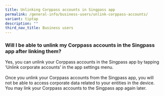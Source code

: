 ```yaml
---
title: Unlinking Corppass accounts in Singpass app
permalink: /general-info/business-users/unlink-corppass-accounts/
variant: tiptap
description: ""
third_nav_title: Business users
---
```

<h3>Will I be able to unlink my Corppass accounts in the Singpass app after linking them?</h3>
<p>Yes, you can unlink your Corppass accounts in the Singpass app by tapping
‘Unlink corporate accounts’ in the app settings menu.&nbsp;
<br>
<br>Once you unlink your Corppass accounts from the Singpass app, you will
not be able to access corporate data related to your entities in the device.
You may link your Corppass accounts to the Singpass app again later.</p>